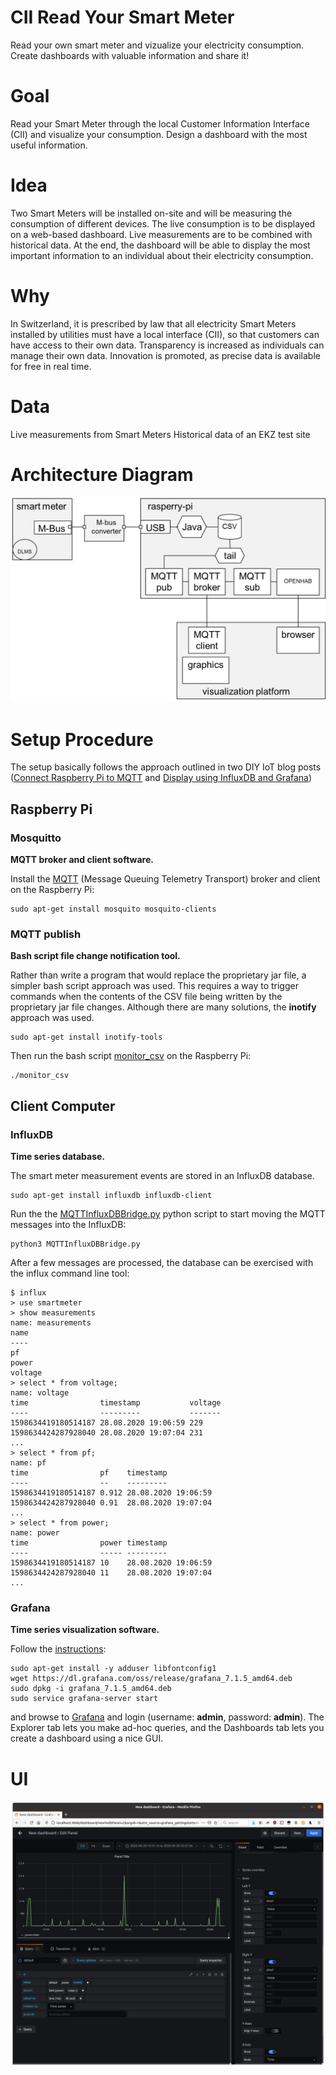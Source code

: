 # CII Read Your Smart Meter
Read your own smart meter and vizualize your electricity consumption. Create dashboards with valuable information and share it!

# Goal

Read your Smart Meter through the local Customer Information Interface (CII) and visualize your consumption. Design a dashboard with the most useful information.

# Idea

Two Smart Meters will be installed on-site and will be measuring the consumption of different devices. The live consumption is to be displayed on a web-based dashboard. Live measurements are to be combined with historical data. At the end, the dashboard will be able to display the most important information to an individual about their electricity consumption.

# Why

In Switzerland, it is prescribed by law that all electricity Smart Meters installed by utilities must have a local interface (CII), so that customers can have access to their own data. Transparency is increased as individuals can manage their own data. Innovation is promoted, as precise data is available for free in real time.

# Data

Live measurements from Smart Meters Historical data of an EKZ test site

# Architecture Diagram
![Architecture Diagram](img/ReadMySmartMeter_Setup.png)

# Setup Procedure
The setup basically follows the approach outlined in two
DIY IoT blog posts ([Connect Raspberry Pi to MQTT](https://diyi0t.com/microcontroller-to-raspberry-pi-wifi-mqtt-communication/)
and
[Display using InfluxDB and Grafana](https://diyi0t.com/visualize-mqtt-data-with-influxdb-and-grafana/))

## Raspberry Pi
### Mosquitto
**MQTT broker and client software.**

Install the [MQTT](https://en.wikipedia.org/wiki/MQTT) (Message Queuing Telemetry Transport)
broker and client on the Raspberry Pi:
```
sudo apt-get install mosquito mosquito-clients
```

### MQTT publish 
**Bash script file change notification tool.**

Rather than write a program that would replace the proprietary jar file,
a simpler bash script approach was used.
This requires a way to trigger commands when the 
contents of the CSV file being written by the proprietary jar file changes.
Although there are many solutions, the **inotify** approach was used.
```
sudo apt-get install inotify-tools
```
Then run the bash script [monitor_csv](monitor_csv) on the Raspberry Pi:
```
./monitor_csv
```

## Client Computer
### InfluxDB
**Time series database.**

The smart meter measurement events are stored in an InfluxDB database.

```
sudo apt-get install influxdb influxdb-client
```

Run the the [MQTTInfluxDBBridge.py](MQTTInfluxDBBridge.py)
python script to start moving the MQTT messages into the InfluxDB:

```
python3 MQTTInfluxDBBridge.py
```

After a few messages are processed,
the database can be exercised with the influx command line tool:
```
$ influx
> use smartmeter
> show measurements
name: measurements
name
----
pf
power
voltage
> select * from voltage;
name: voltage
time                timestamp           voltage
----                ---------           -------
1598634419180514187 28.08.2020 19:06:59 229
1598634424287928040 28.08.2020 19:07:04 231
...
> select * from pf;
name: pf
time                pf    timestamp
----                --    ---------
1598634419180514187 0.912 28.08.2020 19:06:59
1598634424287928040 0.91  28.08.2020 19:07:04
...
> select * from power;
name: power
time                power timestamp
----                ----- ---------
1598634419180514187 10    28.08.2020 19:06:59
1598634424287928040 11    28.08.2020 19:07:04
...
```

### Grafana
**Time series visualization software.**

Follow the [instructions](https://grafana.com/grafana/download):
```
sudo apt-get install -y adduser libfontconfig1
wget https://dl.grafana.com/oss/release/grafana_7.1.5_amd64.deb
sudo dpkg -i grafana_7.1.5_amd64.deb
sudo service grafana-server start
```
and browse to [Grafana](http://localhost:3000/)
and login (username: **admin**, password: **admin**).
The Explorer tab lets you make ad-hoc queries,
and the Dashboards tab lets you create a dashboard using a nice GUI.

# UI
![Dashboard](img/dashboard.png)
